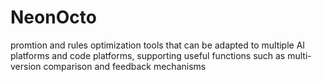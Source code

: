 # NeonOcto
promtion and rules optimization tools that can be adapted to multiple AI platforms and code platforms, supporting useful functions such as multi-version comparison and feedback mechanisms
